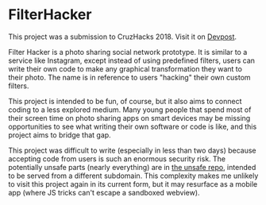 # FilterHacker

This project was a submission to CruzHacks 2018. Visit it on
[Devpost](https://devpost.com/software/unnamed-photo-thing-wip).

Filter Hacker is a photo sharing social network prototype. It is similar to a
service like Instagram, except instead of using predefined filters, users can
write their own code to make any graphical transformation they want to their
photo. The name is in reference to users "hacking" their own custom filters.

This project is intended to be fun, of course, but it also aims to connect
coding to a less explored medium. Many young people that spend most of their
screen time on photo sharing apps on smart devices may be missing opportunities
to see what writing their own software or code is like, and this project aims to
bridge that gap.

This project was difficult to write (especially in less than two days) because
accepting code from users is such an enormous security risk. The potentially
unsafe parts (nearly everything) are in [the unsafe
repo](https://github.com/spencer-p/unsafe.FilterHacker), intended to be served
from a different subdomain. This complexity makes me unlikely to visit this
project again in its current form, but it may resurface as a mobile app (where
JS tricks can't escape a sandboxed webview).
